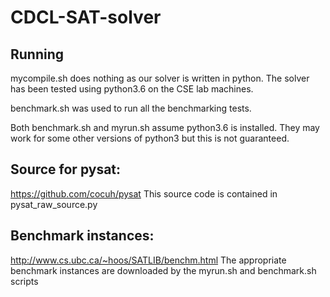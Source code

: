 # CDCL-SAT-solver

## Running
mycompile.sh does nothing as our solver is written in python.
The solver has been tested using python3.6 on the CSE lab machines. 

benchmark.sh was used to run all the benchmarking tests.

Both benchmark.sh and myrun.sh assume python3.6 is installed. They may work for some other versions of python3 but this is not guaranteed.

## Source for pysat:

https://github.com/cocuh/pysat
This source code is contained in pysat_raw_source.py

## Benchmark instances:

http://www.cs.ubc.ca/~hoos/SATLIB/benchm.html
The appropriate benchmark instances are downloaded by the myrun.sh and benchmark.sh scripts

